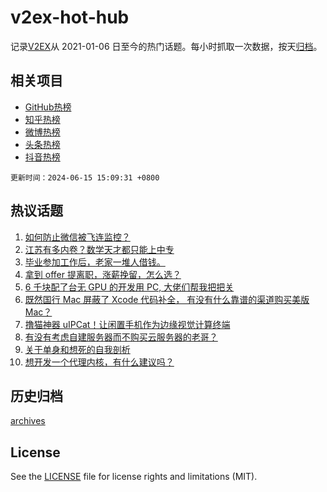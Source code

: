 # v2ex-hot-hub

 记录[V2EX](https://www.v2ex.com/)从 2021-01-06 日至今的热门话题。每小时抓取一次数据，按天[归档](archives)。
 
 ## 相关项目

- [GitHub热榜](https://github.com/lonnyzhang423/github-hot-hub)
- [知乎热榜](https://github.com/lonnyzhang423/zhihu-hot-hub)
- [微博热榜](https://github.com/lonnyzhang423/weibo-hot-hub)
- [头条热榜](https://github.com/lonnyzhang423/toutiao-hot-hub)
- [抖音热榜](https://github.com/lonnyzhang423/douyin-hot-hub)


 `更新时间：2024-06-15 15:09:31 +0800`

## 热议话题

1. [如何防止微信被飞连监控？](https://www.v2ex.com/t/1049621)
1. [江苏有多内卷？数学天才都只能上中专](https://www.v2ex.com/t/1049586)
1. [毕业参加工作后，老家一堆人借钱。](https://www.v2ex.com/t/1049681)
1. [拿到 offer 提离职，涨薪挽留，怎么选？](https://www.v2ex.com/t/1049617)
1. [6 千块配了台无 GPU 的开发用 PC, 大佬们帮我把把关](https://www.v2ex.com/t/1049688)
1. [既然国行 Mac 屏蔽了 Xcode 代码补全， 有没有什么靠谱的渠道购买美版 Mac？](https://www.v2ex.com/t/1049574)
1. [撸猫神器 uIPCat！让闲置手机作为边缘视觉计算终端](https://www.v2ex.com/t/1049594)
1. [有没有考虑自建服务器而不购买云服务器的老哥？](https://www.v2ex.com/t/1049630)
1. [关于单身和想死的自我剖析](https://www.v2ex.com/t/1049605)
1. [想开发一个代理内核，有什么建议吗？](https://www.v2ex.com/t/1049697)

## 历史归档

[archives](archives)

## License

See the [LICENSE](LICENSE) file for license rights and limitations (MIT).
